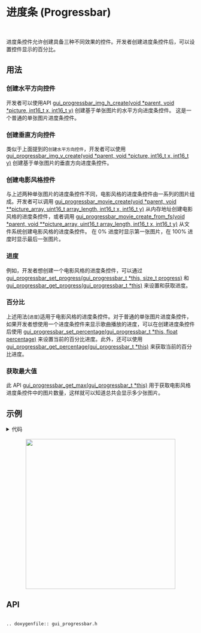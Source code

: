 # 进度条 (Progressbar)
<br>

进度条控件允许创建具备三种不同效果的控件。开发者创建进度条控件后，可以设置控件显示的百分比。

## 用法

### 创建水平方向控件

开发者可以使用API [gui_progressbar_img_h_create(void *parent, void *picture, int16_t x, int16_t y)](#gui_progressbar_img_h_create) 创建基于单张图片的水平方向进度条控件。 这是一个普通的单张图片进度条控件。

### 创建垂直方向控件

类似于上面提到的`创建水平方向控件`，开发者可以使用 [gui_progressbar_img_v_create(void *parent, void *picture, int16_t x, int16_t y)](#gui_progressbar_img_v_create) 创建基于单张图片的垂直方向进度条控件。

### 创建电影风格控件

与上述两种单张图片的进度条控件不同，电影风格的进度条控件由一系列的图片组成。开发者可以调用 [gui_progressbar_movie_create(void *parent, void  **picture_array, uint16_t array_length, int16_t x, int16_t y)](#gui_progressbar_movie_create) 从内存地址创建电影风格的进度条控件，或者调用 [gui_progressbar_movie_create_from_fs(void *parent, void  **picture_array, uint16_t array_length, int16_t x, int16_t y)](#gui_progressbar_movie_create_from_fs) 从文件系统创建电影风格的进度条控件。
在 0% 进度时显示第一张图片，在 100% 进度时显示最后一张图片。

### 进度

例如，开发者想创建一个电影风格的进度条控件，可以通过 [gui_progressbar_set_progress(gui_progressbar_t *this, size_t progress)](#gui_progressbar_set_progress) 和 [gui_progressbar_get_progress(gui_progressbar_t *this)](#gui_progressbar_get_progress) 来设置和获取进度。

### 百分比

上述用法(`进度`)适用于电影风格的进度条控件。对于普通的单张图片进度条控件，如果开发者想使用一个进度条控件来显示歌曲播放的进度，可以在创建进度条控件后使用 [gui_progressbar_set_percentage(gui_progressbar_t *this, float percentage)](#gui_progressbar_set_percentage) 来设置当前的百分比进度。此外，还可以使用 [gui_progressbar_get_percentage(gui_progressbar_t *this)](#gui_progressbar_get_percentage) 来获取当前的百分比进度。

### 获取最大值

此 API [gui_progressbar_get_max(gui_progressbar_t *this)](#gui_progressbar_get_max) 用于获取电影风格进度条控件中的图片数量，这样就可以知道总共会显示多少张图片。

## 示例

<details> <summary>代码</summary>

```c
#include "root_image_hongkong/ui_resource.h"
#include "gui_progressbar.h"
#include "gui_text.h"
#include "draw_font.h"

static void *array[] = {DOG40_BIN, DOG60_BIN, DOG80_BIN, DOG100_BIN, DOG120_BIN, DOG140_BIN};

void page_tb_one(void *parent)
{
    gui_set_font_mem_resourse(24, TEST_FONT24_DOT_BIN, TEST_FONT24_TABLE_BIN);

    gui_progressbar_t *test_bar_one = gui_progressbar_img_v_create(parent, TEST_BIN, 50, 0);
    gui_progressbar_set_percentage(test_bar_one, 1);

    gui_progressbar_t *test_bar_two = gui_progressbar_img_v_create(parent, TEST_BIN, 150, 0);
    gui_progressbar_set_percentage(test_bar_two, 0.5);

    gui_text_t *text1 = gui_text_create(parent, "vertical1", 50, 250, 300, 24);
    gui_text_set(text1, "100%    50%  vertical", GUI_FONT_SRC_BMP, 0xffffffff, 21, 24);
    gui_text_mode_set(text1, LEFT);

    gui_text_t *text2 = gui_text_create(parent, "vertical2", 10, 300, 330, 24);
    gui_text_set(text2, "gui_progressbar_img_v_create", GUI_FONT_SRC_BMP, 0xff0000ff, 28, 24);
    gui_text_mode_set(text2, LEFT);
}

void page_tb_two(void *parent)
{
    gui_set_font_mem_resourse(24, TEST_FONT24_DOT_BIN, TEST_FONT24_TABLE_BIN);

    gui_progressbar_t *test_bar_three = gui_progressbar_img_h_create(parent, TEST_BIN, 50, 0);
    gui_progressbar_set_percentage(test_bar_three, 1);

    gui_progressbar_t *test_bar_four = gui_progressbar_img_h_create(parent, TEST_BIN, 150, 0);
    gui_progressbar_set_percentage(test_bar_four, 0.5);

    gui_text_t *text3 = gui_text_create(parent, "horizontal1", 50, 250, 300, 24);
    gui_text_set(text3, "100%    50%  horizontal", GUI_FONT_SRC_BMP, 0xffffffff, 23, 24);
    gui_text_mode_set(text3, LEFT);

    gui_text_t *text4 = gui_text_create(parent, "horizontal2", 10, 300, 330, 24);
    gui_text_set(text4, "gui_progressbar_img_h_create", GUI_FONT_SRC_BMP, 0xff0000ff, 28, 24);
    gui_text_mode_set(text4, LEFT);
}

void page_tb_three(void *parent)
{
    gui_set_font_mem_resourse(24, TEST_FONT24_DOT_BIN, TEST_FONT24_TABLE_BIN);

    gui_progressbar_t *test_bar_five = gui_progressbar_movie_create(parent, array, 6, 0, 0);

    gui_progressbar_t *test_bar_six = gui_progressbar_movie_create(parent, array, 6, 150, 0);
    gui_progressbar_set_progress(test_bar_six, 4);

    gui_text_t *text5 = gui_text_create(parent, "movie1", 80, 250, 300, 24);
    gui_text_set(text5, "pic0   pic4  movie", GUI_FONT_SRC_BMP, 0xffffffff, 18, 24);
    gui_text_mode_set(text5, LEFT);

    gui_text_t *text6 = gui_text_create(parent, "movie2", 10, 300, 330, 24);
    gui_text_set(text6, "gui_progressbar_movie_create", GUI_FONT_SRC_BMP, 0xff0000ff, 28, 24);
    gui_text_mode_set(text6, LEFT);
}
```

</details><br>

<center><img width= "400" src="https://docs.realmcu.com/HoneyGUI/image/widgets/progressbar.gif" /></center>

## API


```eval_rst

.. doxygenfile:: gui_progressbar.h

```

